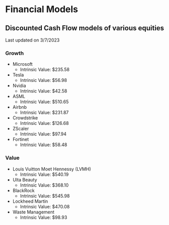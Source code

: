 # Financial Models
## Discounted Cash Flow models of various equities

Last updated on 3/7/2023

### Growth
- Microsoft
  - Intrinsic Value: $235.58
- Tesla
  - Intrinsic Value: $56.98
- Nvidia
  - Intrinsic Value: $42.58
- ASML
  - Intrinsic Value: $510.65
- Airbnb
  - Intrinsic Value: $231.87
- Crowdstrike
  - Intrinsic Value: $126.68
- ZScaler
  - Intrinsic Value: $97.94
- Fortinet
  - Intrinsic Value: $58.48

### Value
- Louis Vuitton Moet Hennessy (LVMH)
  - Intrinsic Value: $540.19
- Ulta Beauty
  - Intrinsic Value: $368.10
- BlackRock
  - Intrinsic Value: $545.98
- Lockheed Martin
  - Intrinsic Value: $470.08
- Waste Management
  - Intrinsic Value: $98.93